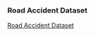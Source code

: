 ### Road Accident Dataset
[Road Accident Dataset](https://1drv.ms/x/s!Avr6NruF3XDPbWGVbC5T9BGLBJo?e=ZgZ3hs)
